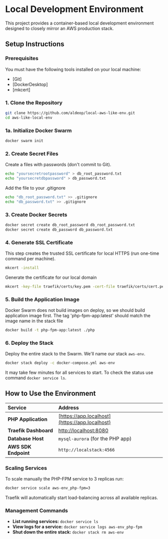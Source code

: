 # Local Development Environment

This project provides a container-based local development environment designed to closely mirror an AWS production stack. 

## Setup Instructions

### Prerequisites

You must have the following tools installed on your local machine:
* [Git]
* [DockerDesktop]
* [mkcert]

### 1. Clone the Repository

```bash
git clone https://github.com/aldeop/local-aws-like-env.git
cd aws-like-local-env
```


### 1a. Initialize Docker Swarm

```bash
docker swarm init
```

### 2. Create Secret Files

Create a files with passwords (don't commit to Git).
```bash
echo "yoursecretrootpassword" > db_root_password.txt
echo "yoursecretdbpassword" > db_password.txt
```

Add the file to your .gitignore
```bash
echo "db_root_password.txt" >> .gitignore
echo "db_password.txt" >> .gitignore 
```

### 3. Create Docker Secrets
```bash
docker secret create db_root_password db_root_password.txt
docker secret create db_password db_password.txt
```

### 4. Generate SSL Certificate

This step creates the trusted SSL certificate for local HTTPS (run one-time command per machine).
```bash
mkcert -install
```

Generate the certificate for our local domain
```bash
mkcert -key-file traefik/certs/key.pem -cert-file traefik/certs/cert.pem "app.localhost"
```

### 5. Build the Application Image

Docker Swarm does not build images on deploy, so we should build application image first.
The tag 'php-fpm-app:latest' should match the image name in the stack file
```bash
docker build -t php-fpm-app:latest ./php
```

### 6. Deploy the Stack

Deploy the entire stack to the Swarm. We'll name our stack `aws-env`.
```bash
docker stack deploy -c docker-compose.yml aws-env
```

It may take few minutes for all services to start. 
To check the status use command `docker service ls`.


## How to Use the Environment

|        Service        |                      Address                   |
|:----------------------|:-----------------------------------------------|
| **PHP Application**   | [https://app.localhost](https://app.localhost) |
| **Traefik Dashboard** | [http://localhost:8080](http://localhost:8080) |
| **Database Host**     | `mysql-aurora` (for the PHP app)               |
| **AWS SDK Endpoint**  | `http://localstack:4566`                       |


### Scaling Services

To scale manually the PHP-FPM service to 3 replicas run:
```bash
docker service scale aws-env_php-fpm=3
```

Traefik will automatically start load-balancing across all available replicas.

### Management Commands

* **List running services:** `docker service ls`
* **View logs for a service:** `docker service logs aws-env_php-fpm`
* **Shut down the entire stack:** `docker stack rm aws-env`

